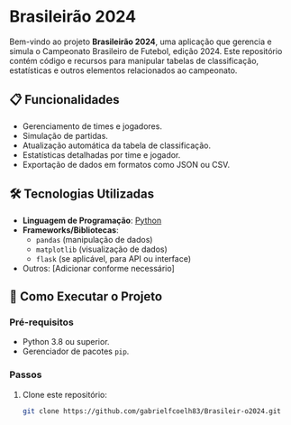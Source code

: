 # Brasileirão 2024

Bem-vindo ao projeto **Brasileirão 2024**, uma aplicação que gerencia e simula o Campeonato Brasileiro de Futebol, edição 2024. Este repositório contém código e recursos para manipular tabelas de classificação, estatísticas e outros elementos relacionados ao campeonato.

## 📋 Funcionalidades

- Gerenciamento de times e jogadores.
- Simulação de partidas.
- Atualização automática da tabela de classificação.
- Estatísticas detalhadas por time e jogador.
- Exportação de dados em formatos como JSON ou CSV.

## 🛠️ Tecnologias Utilizadas

- **Linguagem de Programação**: [Python](https://www.python.org/)
- **Frameworks/Bibliotecas**:
  - `pandas` (manipulação de dados)
  - `matplotlib` (visualização de dados)
  - `flask` (se aplicável, para API ou interface)
- Outros: [Adicionar conforme necessário]

## 🚀 Como Executar o Projeto

### Pré-requisitos

- Python 3.8 ou superior.
- Gerenciador de pacotes `pip`.

### Passos

1. Clone este repositório:
   ```bash
   git clone https://github.com/gabrielfcoelh83/Brasileir-o2024.git
